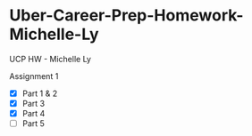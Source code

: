 # Uber-Career-Prep-Homework-Michelle-Ly
UCP HW - Michelle Ly

Assignment 1
- [X] Part 1 & 2
- [X] Part 3
- [X] Part 4
- [ ] Part 5
